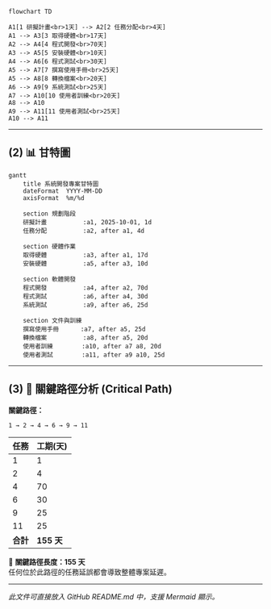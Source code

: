 

```mermaid
flowchart TD

A1[1 研擬計畫<br>1天] --> A2[2 任務分配<br>4天]
A1 --> A3[3 取得硬體<br>17天]
A2 --> A4[4 程式開發<br>70天]
A3 --> A5[5 安裝硬體<br>10天]
A4 --> A6[6 程式測試<br>30天]
A5 --> A7[7 撰寫使用手冊<br>25天]
A5 --> A8[8 轉換檔案<br>20天]
A6 --> A9[9 系統測試<br>25天]
A7 --> A10[10 使用者訓練<br>20天]
A8 --> A10
A9 --> A11[11 使用者測試<br>25天]
A10 --> A11
```

---

## (2) 📊 甘特圖

```mermaid
gantt
    title 系統開發專案甘特圖
    dateFormat  YYYY-MM-DD
    axisFormat  %m/%d

    section 規劃階段
    研擬計畫          :a1, 2025-10-01, 1d
    任務分配          :a2, after a1, 4d

    section 硬體作業
    取得硬體          :a3, after a1, 17d
    安裝硬體          :a5, after a3, 10d

    section 軟體開發
    程式開發          :a4, after a2, 70d
    程式測試          :a6, after a4, 30d
    系統測試          :a9, after a6, 25d

    section 文件與訓練
    撰寫使用手冊      :a7, after a5, 25d
    轉換檔案          :a8, after a5, 20d
    使用者訓練        :a10, after a7 a8, 20d
    使用者測試        :a11, after a9 a10, 25d
```

---

## (3) 🔴 關鍵路徑分析 (Critical Path)

**關鍵路徑：**
```
1 → 2 → 4 → 6 → 9 → 11
```

| 任務 | 工期(天) |
|------|-----------|
| 1 | 1 |
| 2 | 4 |
| 4 | 70 |
| 6 | 30 |
| 9 | 25 |
| 11 | 25 |
| **合計** | **155 天** |

📌 **關鍵路徑長度：155 天**  
任何位於此路徑的任務延誤都會導致整體專案延遲。

---

_此文件可直接放入 GitHub README.md 中，支援 Mermaid 顯示。_
